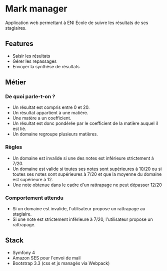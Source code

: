 # Mark manager

Application web permettant à ENI Ecole de suivre les résultats de ses stagiaires.

## Features

* Saisir les résultats
* Gérer les repassages
* Envoyer la synthèse de résultats

## Métier

### De quoi parle-t-on ?

* Un résultat est compris entre 0 et 20.
* Un résultat appartient à une matière.
* Une matère a un coefficient.
* Un résultat est donc pondérée par le coefficient de la matière auquel il est lié.
* Un domaine regroupe plusieurs matières.

### Règles

* Un domaine est invalide si une des notes est inférieure strictement à 7/20.
* Un domaine est valide si toutes ses notes sont supérieures à 10/20 ou si toutes ses notes sont supérieures à 7/20 et que la moyenne du domaine est supérieure à 12.
* Une note obtenue dans le cadre d'un rattrapage ne peut dépasser 12/20

### Comportement attendu

* Si un domaine est invalide, l'utilisateur propose un rattrapage au stagiaire.
* Si une note est strictement inférieure à 7/20, l'utilisateur propose un rattrapage.


## Stack

* Symfony 4
* Amazon SES pour l'envoi de mail
* Bootstrap 3.3 (css et js managés via Webpack)